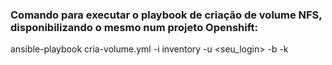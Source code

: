 ### Comando para executar o playbook de criação de volume NFS, disponibilizando o mesmo num projeto Openshift:

ansible-playbook cria-volume.yml -i inventory -u <seu_login> -b -k


